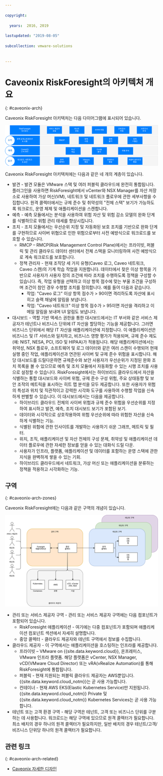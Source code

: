 ```yaml
---

copyright:

  years:  2016, 2019

lastupdated: "2019-08-05"

subcollection: vmware-solutions


---
```


# Caveonix RiskForesight의 아키텍처 개요
{: #caveonix-arch}

Caveonix RiskForesight 아키텍처는 다음 다이어그램에 표시되어 있습니다.

![아키텍처 다이어그램](../../images/caveonix-architecture.svg "아키텍처 다이어그램")

Caveonix RiskForesight 아키텍처에는 다음과 같은 네 개의 계층이 있습니다.
-	발견 - 발견 모듈은 VMware 스택 및 여러 퍼블릭 클라우드에 완전히 통합됩니다. 플러그인을 사용하면 RiskForesight에서 vCenter와 NSX Manager를 자산 저장소로 사용하여 가상 머신(VM), 네트워크 및 네트워크 플로우에 관한 세부사항을 수집합니다. 원격 콜렉터에서는 규제 준수 및 취약성의 "전체 스택" 보기가 가능하도록 워크로드, 운영 체제 및 애플리케이션을 스캔합니다.
-	예측 - 예측 모듈에서는 분석을 사용하여 위험 자산 및 위험 감소 모델의 완화 단계를 식별하므로 위험 관리 태세를 향상시킵니다.
-	조치 - 조치 모듈에서는 우선순위 지정 및 자동화된 보호 조치를 기반으로 완화 단계를 구현하므로 사이버 위협으로 인한 위험으로부터 사전 예방식으로 워크로드를 보호할 수 있습니다.
    - RMCP – RMCP(Risk Management Control Plane)에서는 프라이빗, 퍼블릭 및 관리 클라우드 데이터 센터에서 전체 스택을 모니터링하여 사전 예방식으로 계속 워크로드를 보호합니다.
    - 정책 관리자 - 현재 조직당 세 가지 유형(Caveo 로그, Caveo 네트워크, Caveo 스캔)의 기계 학습 작업을 지원합니다. 데이터에서 찾은 이상 항목을 기반으로 사용자가 사용자 정의 조건에 따라 조치를 수행하도록 정책을 구성할 수 있습니다. 즉, 작업 유형을 선택하고 이상 항목 점수에 맞는 부울 조건을 구성하며 조건이 참인 경우 수행할 조치를 정의합니다. 예를 들어 다음과 같습니다.
        - 작업: "Caveo 로그" 이상 항목 점수가 > 90이면 격리하도록 자산에 표시히고 슬랙 채널에 알림을 보냅니다.
        - 작업: "Caveo 네트워크" 이상 항목 점수가 > 95이면 자산을 격리하고 이메일 알림을 보내며 UI 알림도 보냅니다.
- 대시보드 - 역할 기반 액세스 권한을 통한 대시보드에서는 IT 부서와 같은 서비스 제공자가 테넌트나 비즈니스 단위에 IT 자산을 할당하는 기능을 제공합니다. 그러면 비즈니스 단위에서 해당 IT 자산을 애플리케이션에 지정합니다. 이 애플리케이션은 비즈니스 및 IT 서비스와 일치하고, 비즈니스 영향 평가가 적용되며, 규제 준수 제도(예: NIST, NESA, PCI, ISO 및 HIPAA)가 적용됩니다. 해당 애플리케이션에서는 취약성, NSX 플로우, 소프트웨어 및 로그 데이터와 같은 여러 스캔이 수행되어 현재 실행 중인 작업, 애플리케이션과 연관된 사이버 및 규제 준수 위험을 표시합니다. 해당 대시보드를 드릴다운하면 규제준수와 보안 사용자가 우선순위가 지정된 완화 조치 목록을 볼 수 있으므로 예측 및 조치 모듈에서 자동화할 수 있는 시행 조치를 사용으로 설정할 수 있습니다. RiskForesight에서는 하이브리드 클라우드에서 자산을 식별하는 통합 대시보드와 사이버 위험, 규제 준수 구성 위험, 주요 상태동향 및 보안 조작의 메트릭을 표시하는 히트 맵 분석을 모두 제공합니다. 또한 사용자가 위험의 특성과 위치 및 직관적이고 강력한 시각화 도구를 사용하여 수행할 작업을 신속하게 판별할 수 있습니다. 이 대시보드에서는 다음을 제공합니다.
  - 하이브리드 클라우드 전체의 사이버 위험과 규제 준수 위험을 우선순위를 지정하여 표시하고 발견, 예측, 조치 대시보드 보기가 포함된 보기.
  - 데이터와 시각적으로 상호작용하여 위험 우선순위에 따라 위험한 자산을 신속하게 식별하는 기능.
  - 식별된 위험에 관한 인사이트를 개발하는 사용하기 쉬운 그래프, 메트릭 및 필터.
  - 위치, 조직, 애플리케이션 및 자산 전체의 구성 문제, 취약성 및 애플리케이션 데이터 플로우에 관한 자세한 정보를 얻을 수 있는 대화식 드릴 다운.
  - 사용자가 인프라, 플랫폼, 애플리케이션 및 데이터를 포함하는 운영 스택에 관한 지식을 완벽하게 쌓을 수 있는 기회.
  - 하이브리드 클라우드에서 네트워크, 가상 머신 또는 애플리케이션을 분류하는 정책을 적용하고 시각화하는 기능.

## 구역
{: #caveonix-arch-zones}

Caveonix RiskForesight에는 다음과 같은 구역의 개념이 있습니다.

![구역 다이어그램](../../images/caveonix-zones.svg "구역 다이어그램")

-	관리 또는 서비스 제공자 구역 - 관리 또는 서비스 제공자 구역에는 다음 컴포넌트가 포함되어 있습니다.
    - RiskForesight 애플리케이션 - 여기에는 다중 컴포넌트가 포함되며 애플리케이션 컴포넌트 섹션에서 자세히 설명합니다.
    - 중앙 콜렉터 - 클라우드 제공자와 테넌트 구역에서 정보를 수집합니다.
- 클라우드 제공자 - 이 구역에서는 애플리케이션을 호스팅하는 인프라를 제공합니다.
    - 프라이빗 – VMware on {{site.data.keyword.cloud}}, 온프레미스, VMware 인프라 플랫폼. 해당 플랫폼은 vCenter, NSX Manager, vCD(VMware Cloud Director) 또는 vRA(vRealize Automation)를 통해 RiskForesight에 통합됩니다.
    - 퍼블릭 - 현재 지원되는 퍼블릭 클라우드 제공자는 AWS뿐입니다. {{site.data.keyword.cloud_notm}}는 곧 사용 가능합니다.
    - 컨테이너 - 현재 AWS EKS(Elastic Kubernetes Service)만 지원됩니다. {{site.data.keyword.cloud_notm}} Private 및 {{site.data.keyword.cloud_notm}} Kubernetes Services는 곧 사용 가능합니다.
-	테넌트 또는 고객 환경 구역 - 해당 구역은 테넌트, 고객 또는 비즈니스 단위를 구분하는 데 사용합니다. 워크로드는 해당 구역에 있으므로 원격 콜렉터가 필요합니다. 최소 배치의 경우 하나의 원격 콜렉터가 필요하지만, 일반 배치의 경우 테넌트/고객/비즈니스 단위당 하나의 원격 콜렉터가 필요합니다.


## 관련 링크
{: #caveonix-arch-related}

* [Caveonix 자세한 디자인](/docs/services/vmwaresolutions/archiref/caveonix?topic=vmware-solutions-caveonix-detailed)
